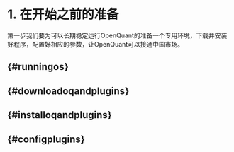 # 1. 在开始之前的准备

第一步我们要为可以长期稳定运行OpenQuant的准备一个专用环境，下载并安装好程序，配置好相应的参数，让OpenQuant可以接通中国市场。

##  {#runningos}

##  {#downloadoqandplugins}

##  {#installoqandplugins}

##  {#configplugins}



